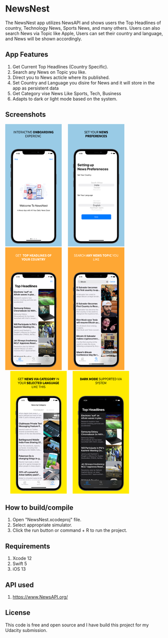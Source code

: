 # NewsNest

The NewsNest app utilizes NewsAPI and shows users the Top Headlines of country, Technology News, Sports News, and many others. Users can also search News via Topic like Apple, Users can set their country and language, and News will be shown accordingly.

## App Features

1. Get Current Top Headlines (Country Specific).
2. Search any News on Topic you like.
3. Direct you to News acticle where its published.
4. Set Country and Language you disire for News and it will store in the app as persistent data
5. Get Category vise News Like Sports, Tech, Business
6. Adapts to dark or light mode based on the system.

## Screenshots
<img src = "Screenshots/screenshot-1.jpg" width = "180">  &nbsp; &nbsp; <img src = "Screenshots/screenshot-2.jpg" width = "180"> &nbsp; &nbsp; <img src = "Screenshots/screenshot-3.jpg" width = "180"> &nbsp; &nbsp; <img src = "Screenshots/screenshot-4.jpg" width = "180"><br> &nbsp; &nbsp; <img src = "Screenshots/screenshot-5.jpg" width = "180"> &nbsp; &nbsp; <img src = "Screenshots/screenshot-6.jpg" width = "180"> 
## How to build/compile
1. Open "NewsNest.xcodeproj" file.
2. Select appropriate simulator.
3. Click the run button or command + R to run the project.

## Requirements
1. Xcode 12
2. Swift 5
3. iOS 13

## API used 

1. https://www.NewsAPI.org/

## License
This code is free and open source and I have build this project for my Udacity submission.
